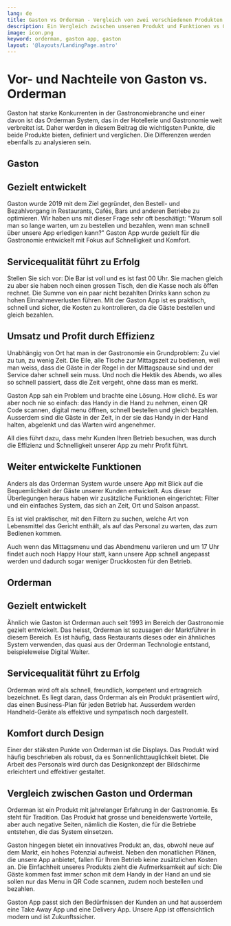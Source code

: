 ```yaml
---
lang: de
title: Gaston vs Orderman - Vergleich von zwei verschiedenen Produkten
description: Ein Vergleich zwischen unserem Produkt und Funktionen vs Orderman
image: icon.png
keyword: orderman, gaston app, gaston
layout: '@layouts/LandingPage.astro'
---
```

<h1>Vor- und Nachteile von Gaston vs. Orderman</h1>

Gaston hat starke Konkurrenten in der Gastronomiebranche und einer davon ist das Orderman System, das in der Hotellerie und Gastronomie weit verbreitet ist. Daher werden in diesem Beitrag die wichtigsten Punkte, die beide Produkte bieten, definiert und verglichen. Die Differenzen werden ebenfalls zu analysieren sein.

## Gaston

## Gezielt entwickelt

Gaston wurde 2019 mit dem Ziel gegründet, den Bestell- und Bezahlvorgang in Restaurants, Cafés, Bars und anderen Betriebe zu optimieren. Wir haben uns mit dieser Frage sehr oft beschätigt: "Warum soll man so lange warten, um zu bestellen und bezahlen, wenn man schnell über unsere App erledigen kann?" Gaston App wurde gezielt für die Gastronomie entwickelt mit Fokus auf Schnelligkeit und Komfort.

## Servicequalität führt zu Erfolg

Stellen Sie sich vor: Die Bar ist voll und es ist fast 00 Uhr. Sie machen gleich zu aber sie haben noch einen grossen Tisch, den die Kasse noch als öffen rechnet. Die Summe von ein paar nicht bezahlten Drinks kann schon zu hohen Einnahmeverlusten führen. Mit der Gaston App ist es praktisch, schnell und sicher, die Kosten zu kontrolieren, da die Gäste bestellen und gleich bezahlen.

## Umsatz und Profit durch Effizienz

Unabhängig von Ort hat man in der Gastronomie ein Grundproblem: Zu viel zu tun, zu wenig Zeit. Die Eile, alle Tische zur Mittagszeit zu bedienen, weil man weiss, dass die Gäste in der Regel in der Mittagspause sind und der Service daher schnell sein muss. Und noch die Hektik des Abends, wo alles so schnell passiert, dass die Zeit vergeht, ohne dass man es merkt.

Gaston App sah ein Problem und brachte eine Lösung. How cliché. Es war aber noch nie so einfach: das Handy in die Hand zu nehmen, einen QR Code scannen, digital menu öffnen, schnell bestellen und gleich bezahlen. Ausserdem sind die Gäste in der Zeit, in der sie das Handy in der Hand halten, abgelenkt und das Warten wird angenehmer.

All dies führt dazu, dass mehr Kunden Ihren Betrieb besuchen, was durch die Effizienz und Schnelligkeit unserer App zu mehr Profit führt.

## Weiter entwickelte Funktionen

Anders als das Orderman System wurde unsere App mit Blick auf die Bequemlichkeit der Gäste unserer Kunden entwickelt. Aus dieser Überlegungen heraus haben wir zusätzliche Funktionen eingerichtet: Filter und ein einfaches System, das sich an Zeit, Ort und Saison anpasst.

Es ist viel praktischer, mit den Filtern zu suchen, welche Art von Lebensmittel das Gericht enthält, als auf das Personal zu warten, das zum Bedienen kommen.

Auch wenn das Mittagsmenu und das Abendmenu variieren und um 17 Uhr findet auch noch Happy Hour statt, kann unsere App schnell angepasst werden und dadurch sogar weniger Druckkosten für den Betrieb.

## Orderman

## Gezielt entwickelt

Ähnlich wie Gaston ist Orderman auch seit 1993 im Bereich der Gastronomie gezielt entwickelt. Das heisst, Orderman ist sozusagen der Marktführer in diesem Bereich. Es ist häufig, dass Restaurants dieses oder ein ähnliches System verwenden, das quasi aus der Orderman Technologie entstand, beispieleweise Digital Waiter.

## Servicequalität führt zu Erfolg

Orderman wird oft als schnell, freundlich, kompetent und ertragreich bezeichnet. Es liegt daran, dass Orderman als ein Produkt präsentiert wird, das einen Business-Plan für jeden Betrieb hat. Ausserdem werden Handheld-Geräte als effektive und sympatisch noch dargestellt.

## Komfort durch Design

Einer der stäksten Punkte von Orderman ist die Displays. Das Produkt wird häufig beschrieben als robust, da es Sonnenlichttauglichkeit bietet. Die Arbeit des Personals wird durch das Designkonzept der Bildschirme erleichtert und effektiver gestaltet.

## Vergleich zwischen Gaston und Orderman

Orderman ist ein Produkt mit jahrelanger Erfahrung in der Gastronomie. Es steht für Tradition. Das Produkt hat grosse und beneidenswerte Vorteile, aber auch negative Seiten, nämlich die Kosten, die für die Betriebe entstehen, die das System einsetzen.

Gaston hingegen bietet ein innovatives Produkt an, das, obwohl neue auf dem Markt, ein hohes Potenzial aufweist. Neben den monatlichen Plänen, die unsere App anbietet, fallen für Ihren Betrieb keine zusätzlichen Kosten an. Die Einfachheit unseres Produkts zieht die Aufmerksamkeit auf sich: Die Gäste kommen fast immer schon mit dem Handy in der Hand an und sie sollen nur das Menu in QR Code scannen, zudem noch bestellen und bezahlen. 

Gaston App passt sich den Bedürfnissen der Kunden an und hat ausserdem eine Take Away App und eine Delivery App. Unsere App ist offensichtlich modern und ist Zukunftssicher.